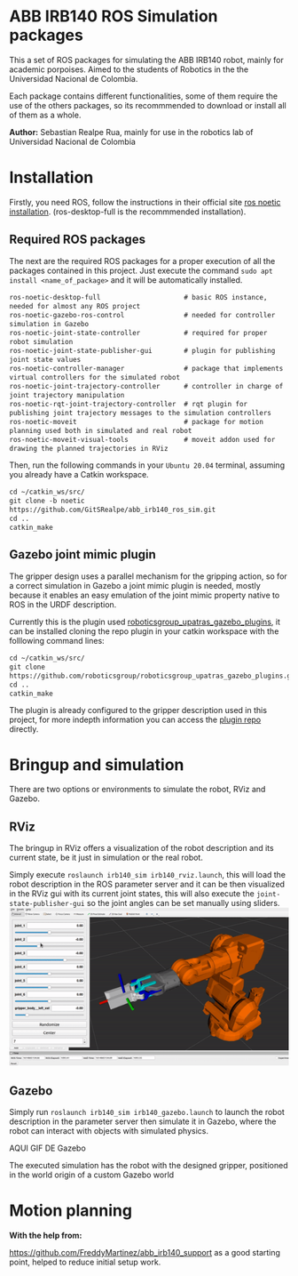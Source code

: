 # ABB IRB140 ROS Simulation packages
This a set of ROS packages for simulating the ABB IRB140 robot, mainly for academic porpoises. Aimed to the students of Robotics in the the Universidad Nacional de Colombia.

Each package contains different functionalities, some of them require the use of the others packages, so its recommmended to download or install all of them as a whole.

**Author:** Sebastian Realpe Rua, mainly for use in the robotics lab of Universidad Nacional de Colombia

# Installation
Firstly, you need ROS, follow the instructions in their official site [ros noetic installation](http://wiki.ros.org/noetic/Installation/Ubuntu). (ros-desktop-full is the recommmended installation).

## Required ROS packages
The next are the required ROS packages for a proper execution of all the packages contained in this project. Just execute the command `sudo apt install <name_of_package>` and it will be automatically installed.
```
ros-noetic-desktop-full                     # basic ROS instance, needed for almost any ROS project
ros-noetic-gazebo-ros-control               # needed for controller simulation in Gazebo
ros-noetic-joint-state-controller           # required for proper robot simulation
ros-noetic-joint-state-publisher-gui        # plugin for publishing joint state values
ros-noetic-controller-manager               # package that implements virtual controllers for the simulated robot
ros-noetic-joint-trajectory-controller      # controller in charge of joint trajectory manipulation
ros-noetic-rqt-joint-trajectory-controller  # rqt plugin for publishing joint trajectory messages to the simulation controllers
ros-noetic-moveit                           # package for motion planning used both in simulated and real robot
ros-noetic-moveit-visual-tools              # moveit addon used for drawing the planned trajectories in RViz

```

Then, run the following commands in your `Ubuntu 20.04` terminal, assuming you already have a Catkin workspace.

```
cd ~/catkin_ws/src/
git clone -b noetic https://github.com/GitSRealpe/abb_irb140_ros_sim.git
cd ..
catkin_make
```

## Gazebo joint mimic plugin
The gripper design uses a parallel mechanism for the gripping action, so for a correct simulation in Gazebo a joint mimic plugin is needed, mostly because it enables an easy emulation of the joint mimic property native to ROS in the URDF description.

Currently this is the plugin used [roboticsgroup_upatras_gazebo_plugins](https://github.com/roboticsgroup/roboticsgroup_upatras_gazebo_plugins), it can be installed cloning the repo plugin in your catkin workspace with the folllowing command lines:
```
cd ~/catkin_ws/src/
git clone https://github.com/roboticsgroup/roboticsgroup_upatras_gazebo_plugins.git
cd ..
catkin_make
```
The plugin is already configured to the gripper description used in this project, for more indepth information you can access the [plugin repo](https://github.com/roboticsgroup/roboticsgroup_upatras_gazebo_plugins) directly.
# Bringup and simulation
There are two options or environments to simulate the robot, RViz and Gazebo.
## RViz
The bringup in RViz offers a visualization of the robot description and its current state, be it just in simulation or the real robot.

Simply execute `roslaunch irb140_sim irb140_rviz.launch`, this will load the robot description in the ROS parameter server and it can be then visualized in the RViz gui with its current joint states, this will also execute the `joint-state-publisher-gui` so the joint angles can be set manually using sliders.
![](images/rviz.gif)
## Gazebo
Simply run `roslaunch irb140_sim irb140_gazebo.launch` to launch the robot description in the parameter server then simulate it in Gazebo, where the robot can interact with objects with simulated physics.

AQUI GIF DE Gazebo

The executed simulation has the robot with the designed gripper, positioned in the world origin of a custom Gazebo world

# Motion planning


**With the help from:**

https://github.com/FreddyMartinez/abb_irb140_support as a good starting point, helped to reduce initial setup work.

